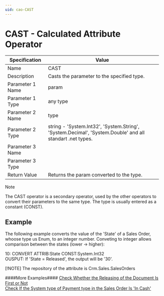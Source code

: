 ```yaml
---
uid: cao-CAST
---
```

# CAST - Calculated Attribute Operator

| Specification | Value |
| ---- | ----- |
| Name | CAST |
| Description | Casts the parameter to the specified type. |
| Parameter 1 Name | 	param |
| Parameter 1 Type | 	any type |
| Parameter 2 Name | 	type |
| Parameter 2 Type | string - 'System.Int32', 'System.String', 'System.Decimal', 'System.Double' and all standart .net types. |
| Parameter 3 Name |
| Parameter 3 Type | 
| Return Value | Returns the param converted to the type. |

> [!NOTE]
> The CAST operator is a secondary operator, used by the other operators to convert their parameters to the same type. The type is usually entered as a constant (CONST).

## Example
The following example converts the value of the 'State' of a Sales Order, whoose type us Enum, to an integer number. Conveting to integer allows comparison between the states (lower -> higher):

10: CONVERT ATTRIB:State CONST:System.Int32                  
OUSPUT: If 'State = Released', the output will be '30'.

[!NOTE] The repository of the attribute is Crm.Sales.SalesOrders

####More Examples####
[Check Whether the Releasing of the Document Is First or Not](../examples/CheckWhetherTheReleasingOfTheDocumentIsFirstOrNot.md)
<br/>[Check If the System type of Payment type in the Sales Order Is 'In Cash'](../examples/CheckIfTheSystemTypeOfPaymentTypeInTheSalesOrderIsInCash.md)

